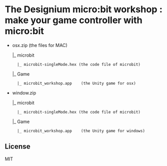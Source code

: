 # The Designium micro:bit workshop : make your game controller with micro:bit

- osx.zip (the files for MAC)

	|_ microbit

		|_ microbit-singleMode.hex (the code file of microbit)

	|_ Game

		|_ microbit_workshop.app	(the Unity game for osx)

- window.zip 

	|_ microbit

		|_ microbit-singleMode.hex (the code file of microbit)

	|_ Game
	
		|_ microbit_workshop.app	(the Unity game for windows)

## License

MIT

